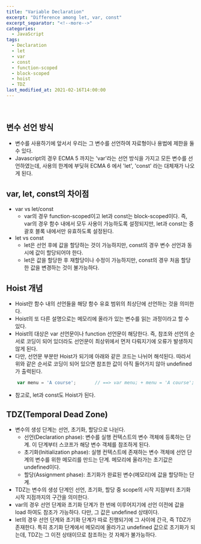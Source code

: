 ```yaml
---
title: "Variable Declaration"
excerpt: "Difference among let, var, const"
excerpt_separator: "<!--more-->"
categories:
  - JavaScript
tags:
  - Declaration
  - let
  - var
  - const
  - function-scoped
  - block-scoped
  - hoist
  - TDZ
last_modified_at: 2021-02-16T14:00:00
---
```

<!--more-->

<br>

## 변수 선언 방식

  * 변수를 사용하기에 앞서서 우리는 그 변수를 선언하여 자료형이나 용법에 제한을 둘 수 있다.
  * Javascript의 경우 ECMA 5 까지는 'var'라는 선언 방식을 가지고 모든 변수를 선언하였는데, 사용의 한계에 부딪혀 ECMA 6 에서 'let', 'const' 라는 대체재가 나오게 된다.
  
## var, let, const의 차이점
  
  * var vs let/const
    * var의 경우 function-scoped이고 let과 const는 block-scoped이다. 즉, var의 경우 함수 내에서 모두 사용이 가능하도록 설정되지만, let과 const는 중괄호 블록 내에서만 유효하도록 설정된다.
  * let vs const
    * let은 선언 후에 값을 할당하는 것이 가능하지만, const의 경우 변수 선언과 동시에 값이 할당되어야 한다.
    * let은 값을 할당한 후 재할당이나 수정이 가능하지만, const의 경우 처음 할당한 값을 변경하는 것이 불가능하다.
    
## Hoist 개념

  * Hoist란 함수 내의 선언들을 해당 함수 유효 범위의 최상단에 선언하는 것을 의미한다.
  * Hoist의 또 다른 설명으로는 메모리에 올라가 있는 변수를 읽는 과정이라고 할 수 있다.
  * Hoist의 대상은 var 선언문이나 function 선언문이 해당한다. 즉, 참조와 선언의 순서로 코딩이 되어 있더라도 선언문이 최상위에서 먼저 다뤄지기에 오류가 발생하지 않게 된다.
  * 다만, 선언문 부분만 Hoist가 되기에 아래와 같은 코드는 나뉘어 해석된다. 따라서 위와 같은 순서로 코딩이 되어 있으면 참조한 값이 아직 들어가지 않아 undefined가 출력된다.
```js
    var menu = 'A course';       // ==> var menu; + menu = 'A course'; 
```
  * 참고로, let과 const도 Hoist가 된다.
  
## TDZ(Temporal Dead Zone)

  * 변수의 생성 단계는 선언, 초기화, 할당으로 나뉜다.
    * 선언(Declaration phase): 변수를 실행 컨텍스트의 변수 객체에 등록하는 단계. 이 단계부터 스코프가 해당 변수 객체를 참조하게 된다.
    * 초기화(Initialization phase): 실행 컨텍스트에 존재하는 변수 객체에 선언 단계의 변수를 위한 메모리를 만드는 단계. 메모리에 올라가는 초기값은 undefined이다. 
    * 할당(Assignment phase): 초기화가 완료된 변수(메모리)에 값을 할당하는 단계.
  * TDZ는 변수의 생성 단계인 선언, 초기화, 할당 중 scope의 시작 지점부터 초기화 시작 지점까지의 구간을 의미한다.
  * var의 경우 선언 단계와 초기화 단계가 한 번에 이루어지기에 선언 이전에 값을 load 하여도 참조가 가능하다. 다만, 그 값은 undefined 상태이다.
  * let의 경우 선언 단계와 초기화 단계가 따로 진행되기에 그 사이에 간극, 즉 TDZ가 존재한다. 특히 초기화 단계에서 메모리에 올라가고 undefined 값으로 초기화가 되는데, TDZ는 그 이전 상태이므로 참조하는 것 자체가 불가능하다.
